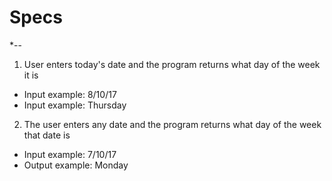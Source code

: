 # Specs

*--
1. User enters today's date and the program returns what day of the week it is
 - Input example: 8/10/17
 - Input example: Thursday


2. The user enters any date and the program returns what day of the week that date is

 - Input example: 7/10/17
 - Output example: Monday
